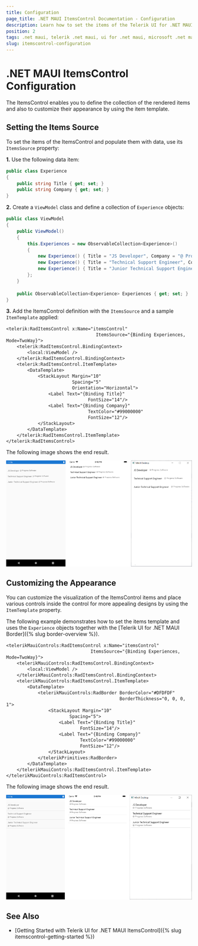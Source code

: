 ```yaml
---
title: Configuration
page_title: .NET MAUI ItemsControl Documentation - Configuration
description: Learn how to set the items of the Telerik UI for .NET MAUI ItemsControl and populate them with data.
position: 2
tags: .net maui, telerik .net maui, ui for .net maui, microsoft .net maui
slug: itemscontrol-configuration
---
```


# .NET MAUI ItemsControl Configuration

The ItemsControl enables you to define the collection of the rendered items and also to customize their appearance by using the item template.

## Setting the Items Source

To set the items of the ItemsControl and populate them with data, use its `ItemsSource` property:

**1.** Use the following data item:

```C#
public class Experience
{
	public string Title { get; set; }
	public string Company { get; set; }
}
```

**2.** Create a `ViewModel` class and define a collection of `Experience` objects:

```C#
public class ViewModel
{
    public ViewModel()
    {
        this.Experiences = new ObservableCollection<Experience>()
        {
            new Experience() { Title = "JS Developer", Company = "@ Progress Software" },
            new Experience() { Title = "Technical Support Engineer", Company = "@ Progress Software" },
            new Experience() { Title = "Junior Technical Support Engineer", Company = "@ Progress Software" },
        };
    }

    public ObservableCollection<Experience> Experiences { get; set; }
}
```

**3.** Add the ItemsControl definition with the `ItemsSource` and a sample `ItemTemplate` applied:

```XAML
<telerik:RadItemsControl x:Name="itemsControl"
							      ItemsSource="{Binding Experiences, Mode=TwoWay}">
	<telerik:RadItemsControl.BindingContext>
		<local:ViewModel />
	</telerik:RadItemsControl.BindingContext>
	<telerik:RadItemsControl.ItemTemplate>
		<DataTemplate>
			<StackLayout Margin="10"
						 Spacing="5"
						 Orientation="Horizontal">
				<Label Text="{Binding Title}"
							   FontSize="14"/>
				<Label Text="{Binding Company}"
							   TextColor="#99000000"
							   FontSize="12"/>
			</StackLayout>
		</DataTemplate>
	</telerik:RadItemsControl.ItemTemplate>
</telerik:RadItemsControl>
```

The following image shows the end result.

![ItemsControl Items Source](images/itemscontrol-itemssource.png)

## Customizing the Appearance

You can customize the visualization of the ItemsControl items and place various controls inside the control for more appealing designs by using the `ItemTemplate` property.

The following example demonstrates how to set the items template and uses the `Experience` objects together with the [Telerik UI for .NET MAUI Border]({% slug border-overview %}).

```XAML
<telerikMauiControls:RadItemsControl x:Name="itemsControl"
                                ItemsSource="{Binding Experiences, Mode=TwoWay}">
    <telerikMauiControls:RadItemsControl.BindingContext>
        <local:ViewModel />
    </telerikMauiControls:RadItemsControl.BindingContext>
    <telerikMauiControls:RadItemsControl.ItemTemplate>
        <DataTemplate>
            <telerikMauiControls:RadBorder BorderColor="#DFDFDF"
                                           BorderThickness="0, 0, 0, 1">
                <StackLayout Margin="10"
                        Spacing="5">
                    <Label Text="{Binding Title}"
                            FontSize="14"/>
                    <Label Text="{Binding Company}"
                            TextColor="#99000000"
                            FontSize="12"/>
                </StackLayout>
            </telerikPrimitives:RadBorder>
        </DataTemplate>
    </telerikMauiControls:RadItemsControl.ItemTemplate>
</telerikMauiControls:RadItemsControl>
```


The following image shows the end result.

![ItemsControl Item Template](images/itemscontrol-itemtemplate.png)

## See Also

- [Getting Started with Telerik UI for .NET MAUI ItemsControl]({% slug itemscontrol-getting-started %})
